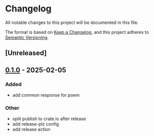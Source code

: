 # Changelog

All notable changes to this project will be documented in this file.

The format is based on [Keep a Changelog](https://keepachangelog.com/en/1.0.0/),
and this project adheres to [Semantic Versioning](https://semver.org/spec/v2.0.0.html).

## [Unreleased]

## [0.1.0](https://github.com/marverlous811/poem-http-common/releases/tag/v0.1.0) - 2025-02-05

### Added

- add common response for poem

### Other

- split publish to crate.io after release
- add release-plz config
- add release action
